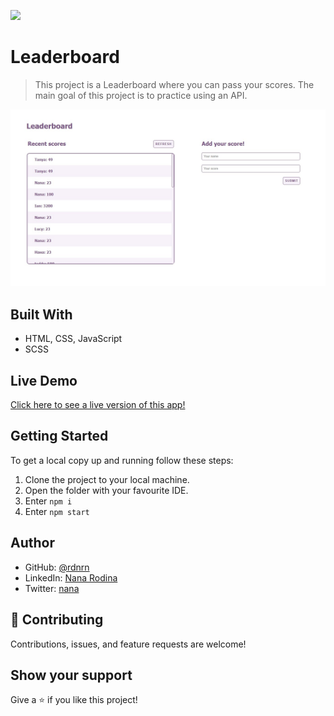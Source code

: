 ![](https://img.shields.io/badge/Microverse-blueviolet)

# Leaderboard

> This project is a Leaderboard where you can pass your scores. The main goal of this project is to practice using an API.

<img src="./img/app-screenshot.jpg">


## Built With

- HTML, CSS, JavaScript
- SCSS

## Live Demo

[Click here to see a live version of this app!](https://affectionate-kilby-a992c3.netlify.app/)

## Getting Started

To get a local copy up and running follow these steps:

1. Clone the project to your local machine.
2. Open the folder with your favourite IDE.
3. Enter `npm i`
4. Enter `npm start`

## Author

- GitHub: [@rdnrn](https://github.com/rdnrn)
- LinkedIn: [Nana Rodina](https://www.linkedin.com/in/arina-rodina-144612219/?locale=en_US)
- Twitter: [nana](https://twitter.com/rdnrn_nana)

## 🤝 Contributing

Contributions, issues, and feature requests are welcome!

## Show your support

Give a ⭐️ if you like this project!